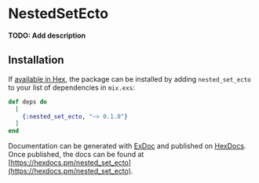 # NestedSetEcto

**TODO: Add description**

## Installation

If [available in Hex](https://hex.pm/docs/publish), the package can be installed
by adding `nested_set_ecto` to your list of dependencies in `mix.exs`:

```elixir
def deps do
  [
    {:nested_set_ecto, "~> 0.1.0"}
  ]
end
```

Documentation can be generated with [ExDoc](https://github.com/elixir-lang/ex_doc)
and published on [HexDocs](https://hexdocs.pm). Once published, the docs can
be found at [https://hexdocs.pm/nested_set_ecto](https://hexdocs.pm/nested_set_ecto).

